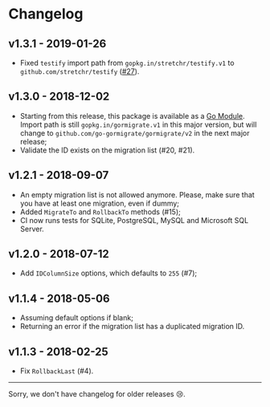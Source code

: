 # Changelog

## v1.3.1 - 2019-01-26

- Fixed `testify` import path from `gopkg.in/stretchr/testify.v1` to
  `github.com/stretchr/testify` ([#27](https://github.com/go-gormigrate/gormigrate/pull/27)).

## v1.3.0 - 2018-12-02

- Starting from this release, this package is available as a [Go Module](https://github.com/golang/go/wiki/Modules).
  Import path is still `gopkg.in/gormigrate.v1` in this major version, but will
  change to `github.com/go-gormigrate/gormigrate/v2` in the next major release;
- Validate the ID exists on the migration list (#20, #21).

## v1.2.1 - 2018-09-07

- An empty migration list is not allowed anymore. Please, make sure that you
  have at least one migration, even if dummy;
- Added `MigrateTo` and `RollbackTo` methods (#15);
- CI now runs tests for SQLite, PostgreSQL, MySQL and Microsoft SQL Server.

## v1.2.0 - 2018-07-12

- Add `IDColumnSize` options, which defaults to `255` (#7);

## v1.1.4 - 2018-05-06

- Assuming default options if blank;
- Returning an error if the migration list has a duplicated migration ID.

## v1.1.3 - 2018-02-25

- Fix `RollbackLast` (#4).

---

Sorry, we don't have changelog for older releases 😢.
